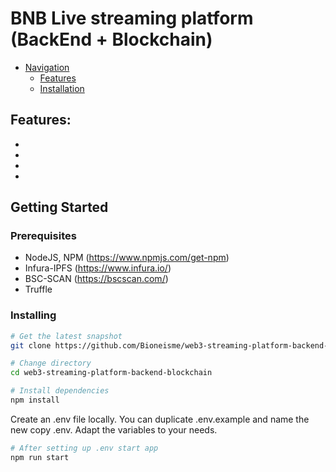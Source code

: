 # BNB Live streaming platform (BackEnd + Blockchain)

- [Navigation](#navigation)
    - [Features](#features)
    - [Installation](#prerequisites)

## Features:
*
*
*
*

## Getting Started
### Prerequisites
* NodeJS, NPM (https://www.npmjs.com/get-npm)
* Infura-IPFS (https://www.infura.io/)
* BSC-SCAN (https://bscscan.com/)
* Truffle

### Installing
```bash
# Get the latest snapshot
git clone https://github.com/Bioneisme/web3-streaming-platform-backend-blockchain.git
```
``` bash
# Change directory
cd web3-streaming-platform-backend-blockchain
```
``` bash
# Install dependencies
npm install
```
Create an .env file locally. You can duplicate .env.example and name the new copy .env. Adapt the variables to your needs.
``` bash
# After setting up .env start app
npm run start
```
